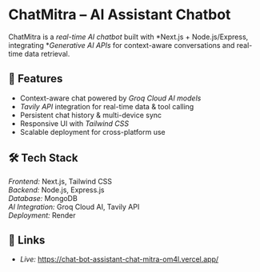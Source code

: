 # ChatMitra – AI Assistant Chatbot

ChatMitra is a *real-time AI chatbot* built with *Next.js + Node.js/Express, integrating **Generative AI APIs* for context-aware conversations and real-time data retrieval.

## 🚀 Features
- Context-aware chat powered by *Groq Cloud AI models*  
- *Tavily API* integration for real-time data & tool calling  
- Persistent chat history & multi-device sync  
- Responsive UI with *Tailwind CSS*  
- Scalable deployment for cross-platform use

## 🛠 Tech Stack
*Frontend:* Next.js, Tailwind CSS  
*Backend:* Node.js, Express.js  
*Database:* MongoDB  
*AI Integration:* Groq Cloud AI, Tavily API  
*Deployment:* Render  

## 🔗 Links
- *Live:* https://chat-bot-assistant-chat-mitra-om4l.vercel.app/  

